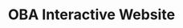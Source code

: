 ---
url: 'https://annevd.github.io/fix-the-flow-interactive-website/'
title: 'OBA Interactive Website'
pubDate: ""
description: 'Voor deze opdracht moesten we een interactieve website voor een opdrachtgever ontwerpen en maken.'
githubUrl: 'https://github.com/Annevd/fix-the-flow-interactive-website'
image:
    url: '../images/'
    alt: ''
tags: ["HTML", "CSS", "Javascript"]
---